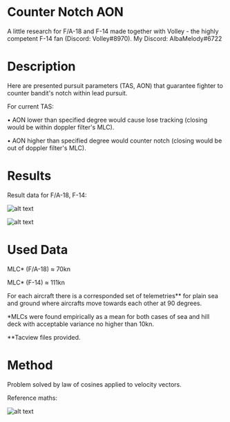 # Counter Notch AON
A little research for F/A-18 and F-14 made together with Volley - the highly competent F-14 fan (Discord: Volley#8970). My Discord: AlbaMelody#6722

# Description
Here are presented pursuit parameters (TAS, AON) that guarantee fighter to counter bandit's notch within lead pursuit.

For current TAS:

• AON lower than specified degree would cause lose tracking (closing would be within doppler filter's MLC).

• AON higher than specified degree would counter notch (closing would be out of doppler filter's MLC).

# Results
Result data for F/A-18, F-14:

![alt text](https://github.com/AKAD0/Edge_Tracking_Angle/blob/main/images/FA-18.png)

![alt text](https://github.com/AKAD0/Edge_Tracking_Angle/blob/main/images/F-14.png)

# Used Data
MLC* (F/A-18) ≈ 70kn

MLC* (F-14) ≈ 111kn

For each aircraft there is a corresponded set of telemetries** for plain sea and ground where aircrafts move towards each other at 90 degrees.

*MLCs were found empirically as a mean for both cases of sea and hill deck with acceptable variance no higher than 10kn.

**Tacview files provided.


# Method
Problem solved by law of cosines applied to velocity vectors.

Reference maths:

![alt text](https://github.com/AKAD0/Edge_Tracking_Angle/blob/main/images/math.png)
